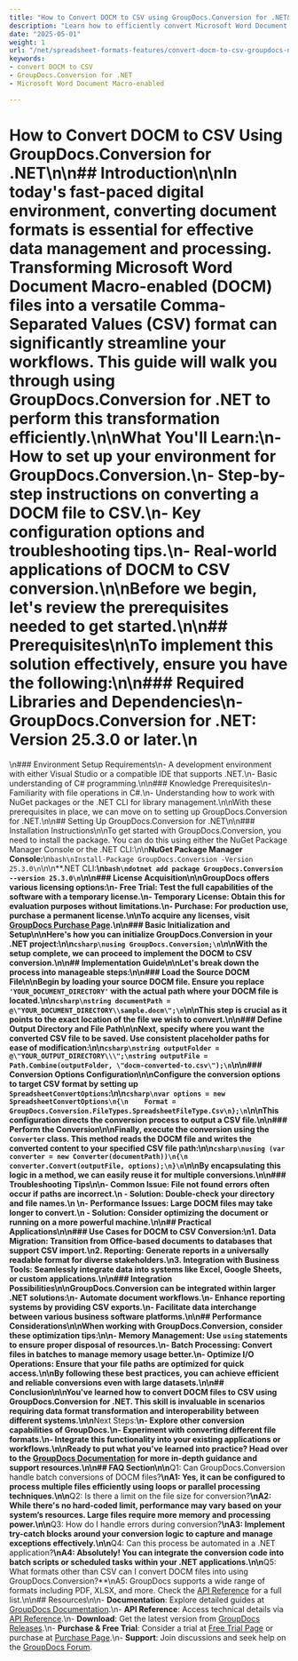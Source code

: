 ```yaml
---
title: "How to Convert DOCM to CSV using GroupDocs.Conversion for .NET&#58; A Step-by-Step Guide"
description: "Learn how to efficiently convert Microsoft Word Document Macro-enabled (DOCM) files to CSV format with GroupDocs.Conversion for .NET. Follow our detailed guide for seamless data management."
date: "2025-05-01"
weight: 1
url: "/net/spreadsheet-formats-features/convert-docm-to-csv-groupdocs-net/"
keywords:
- convert DOCM to CSV
- GroupDocs.Conversion for .NET
- Microsoft Word Document Macro-enabled

---
```



# How to Convert DOCM to CSV Using GroupDocs.Conversion for .NET\n\n## Introduction\n\nIn today's fast-paced digital environment, converting document formats is essential for effective data management and processing. Transforming Microsoft Word Document Macro-enabled (DOCM) files into a versatile Comma-Separated Values (CSV) format can significantly streamline your workflows. This guide will walk you through using GroupDocs.Conversion for .NET to perform this transformation efficiently.\n\n**What You'll Learn:**\n- How to set up your environment for GroupDocs.Conversion.\n- Step-by-step instructions on converting a DOCM file to CSV.\n- Key configuration options and troubleshooting tips.\n- Real-world applications of DOCM to CSV conversion.\n\nBefore we begin, let's review the prerequisites needed to get started.\n\n## Prerequisites\n\nTo implement this solution effectively, ensure you have the following:\n\n### Required Libraries and Dependencies\n- **GroupDocs.Conversion for .NET**: Version 25.3.0 or later.\n  
\n### Environment Setup Requirements\n- A development environment with either Visual Studio or a compatible IDE that supports .NET.\n- Basic understanding of C# programming.\n\n### Knowledge Prerequisites\n- Familiarity with file operations in C#.\n- Understanding how to work with NuGet packages or the .NET CLI for library management.\n\nWith these prerequisites in place, we can move on to setting up GroupDocs.Conversion for .NET.\n\n## Setting Up GroupDocs.Conversion for .NET\n\n### Installation Instructions\n\nTo get started with GroupDocs.Conversion, you need to install the package. You can do this using either the NuGet Package Manager Console or the .NET CLI:\n\n**NuGet Package Manager Console:**\n```bash\nInstall-Package GroupDocs.Conversion -Version 25.3.0\n```\n\n**.NET CLI:**\n```bash\ndotnet add package GroupDocs.Conversion --version 25.3.0\n```\n\n### License Acquisition\n\nGroupDocs offers various licensing options:\n- **Free Trial**: Test the full capabilities of the software with a temporary license.\n- **Temporary License**: Obtain this for evaluation purposes without limitations.\n- **Purchase**: For production use, purchase a permanent license.\n\nTo acquire any licenses, visit [GroupDocs Purchase Page](https://purchase.groupdocs.com/buy).\n\n### Basic Initialization and Setup\n\nHere's how you can initialize GroupDocs.Conversion in your .NET project:\n\n```csharp\nusing GroupDocs.Conversion;\n```\n\nWith the setup complete, we can proceed to implement the DOCM to CSV conversion.\n\n## Implementation Guide\n\nLet's break down the process into manageable steps:\n\n### Load the Source DOCM File\n\nBegin by loading your source DOCM file. Ensure you replace `'YOUR_DOCUMENT_DIRECTORY'` with the actual path where your DOCM file is located.\n\n```csharp\nstring documentPath = @\"YOUR_DOCUMENT_DIRECTORY\\sample.docm\";\n```\n\nThis step is crucial as it points to the exact location of the file we wish to convert.\n\n### Define Output Directory and File Path\n\nNext, specify where you want the converted CSV file to be saved. Use consistent placeholder paths for ease of modification:\n\n```csharp\nstring outputFolder = @\"YOUR_OUTPUT_DIRECTORY\\\";\nstring outputFile = Path.Combine(outputFolder, \"docm-converted-to.csv\");\n```\n\n### Conversion Options Configuration\n\nConfigure the conversion options to target CSV format by setting up `SpreadsheetConvertOptions`:\n\n```csharp\nvar options = new SpreadsheetConvertOptions\n{\n    Format = GroupDocs.Conversion.FileTypes.SpreadsheetFileType.Csv\n};\n```\n\nThis configuration directs the conversion process to output a CSV file.\n\n### Perform the Conversion\n\nFinally, execute the conversion using the `Converter` class. This method reads the DOCM file and writes the converted content to your specified CSV file path:\n\n```csharp\nusing (var converter = new Converter(documentPath))\n{\n    converter.Convert(outputFile, options);\n}\n```\n\nBy encapsulating this logic in a method, we can easily reuse it for multiple conversions.\n\n### Troubleshooting Tips\n\n- **Common Issue**: File not found errors often occur if paths are incorrect.\n  - **Solution**: Double-check your directory and file names.\n  \n- **Performance Issues**: Large DOCM files may take longer to convert.\n  - **Solution**: Consider optimizing the document or running on a more powerful machine.\n\n## Practical Applications\n\n### Use Cases for DOCM to CSV Conversion:\n1. **Data Migration**: Transition from Office-based documents to databases that support CSV import.\n2. **Reporting**: Generate reports in a universally readable format for diverse stakeholders.\n3. **Integration with Business Tools**: Seamlessly integrate data into systems like Excel, Google Sheets, or custom applications.\n\n### Integration Possibilities\n\nGroupDocs.Conversion can be integrated within larger .NET solutions:\n- Automate document workflows.\n- Enhance reporting systems by providing CSV exports.\n- Facilitate data interchange between various business software platforms.\n\n## Performance Considerations\n\nWhen working with GroupDocs.Conversion, consider these optimization tips:\n\n- **Memory Management**: Use `using` statements to ensure proper disposal of resources.\n- **Batch Processing**: Convert files in batches to manage memory usage better.\n- **Optimize I/O Operations**: Ensure that your file paths are optimized for quick access.\n\nBy following these best practices, you can achieve efficient and reliable conversions even with large datasets.\n\n## Conclusion\n\nYou've learned how to convert DOCM files to CSV using GroupDocs.Conversion for .NET. This skill is invaluable in scenarios requiring data format transformation and interoperability between different systems.\n\n**Next Steps:**\n- Explore other conversion capabilities of GroupDocs.\n- Experiment with converting different file formats.\n- Integrate this functionality into your existing applications or workflows.\n\nReady to put what you've learned into practice? Head over to the [GroupDocs Documentation](https://docs.groupdocs.com/conversion/net/) for more in-depth guidance and support resources.\n\n## FAQ Section\n\n**Q1: Can GroupDocs.Conversion handle batch conversions of DOCM files?**\nA1: Yes, it can be configured to process multiple files efficiently using loops or parallel processing techniques.\n\n**Q2: Is there a limit on the file size for conversion?**\nA2: While there's no hard-coded limit, performance may vary based on your system’s resources. Large files require more memory and processing power.\n\n**Q3: How do I handle errors during conversion?**\nA3: Implement try-catch blocks around your conversion logic to capture and manage exceptions effectively.\n\n**Q4: Can this process be automated in a .NET application?**\nA4: Absolutely! You can integrate the conversion code into batch scripts or scheduled tasks within your .NET applications.\n\n**Q5: What formats other than CSV can I convert DOCM files into using GroupDocs.Conversion?**\nA5: GroupDocs supports a wide range of formats including PDF, XLSX, and more. Check the [API Reference](https://reference.groupdocs.com/conversion/net/) for a full list.\n\n## Resources\n\n- **Documentation**: Explore detailed guides at [GroupDocs Documentation](https://docs.groupdocs.com/conversion/net/).\n- **API Reference**: Access technical details via [API Reference](https://reference.groupdocs.com/conversion/net/).\n- **Download**: Get the latest version from [GroupDocs Releases](https://releases.groupdocs.com/conversion/net/).\n- **Purchase & Free Trial**: Consider a trial at [Free Trial Page](https://releases.groupdocs.com/conversion/net/) or purchase at [Purchase Page](https://purchase.groupdocs.com/buy).\n- **Support**: Join discussions and seek help on the [GroupDocs Forum](https://forum.groupdocs.com/c/conversion/10).
